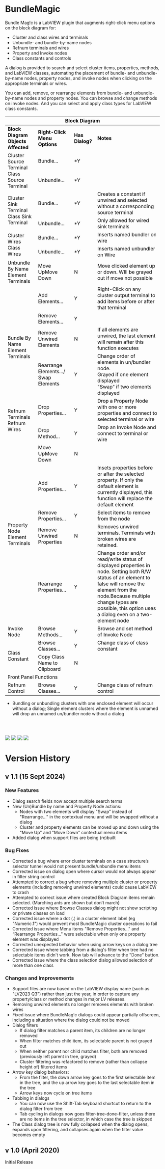 # BundleMagic
Bundle Mag!c is a LabVIEW plugin that augments right-click menu options on the block diagram for:

- Cluster and class wires and terminals
- Unbundle- and bundle-by-name nodes
- Refnum terminals and wires
- Property and Invoke nodes
- Class constants and controls

A dialog is provided to search and select cluster items, properties, methods, and LabVIEW classes, automating the placement of bundle- and unbundle-by-name nodes, property nodes, and invoke nodes when clicking on the appropriate terminals or wires.

You can add, remove, or rearrange elements from bundle- and unbundle-by-name nodes and property nodes. You can browse and change methods on invoke nodes. And you can  select and apply class types for LabVIEW class constants. 


<table class="tg">
<thead>
  <tr>
    <th class="tg-jut8" colspan="4"><span style="font-weight:700;font-style:normal;text-decoration:none;color:#000">Block Diagram </span></th>
  </tr>
</thead>
<tbody>
  <tr>
    <td class="tg-sd4m"><span style="font-weight:700;font-style:normal;text-decoration:none;color:#000">Block Diagram Objects Affected</span></td>
    <td class="tg-sd4m"><span style="font-weight:700;font-style:normal;text-decoration:none;color:#000">Right-Click Menu Options</span></td>
    <td class="tg-sd4m"><span style="font-weight:700;font-style:normal;text-decoration:none;color:#000">Has Dialog?</span></td>
    <td class="tg-sd4m"><span style="font-weight:700;font-style:normal;text-decoration:none;color:#000">Notes</span></td>
  </tr>
  <tr>
    <td class="tg-txwv" rowspan="2"><span style="font-weight:400;font-style:normal;text-decoration:none;color:#000">Cluster Source Terminal</span><br><span style="font-weight:400;font-style:normal;text-decoration:none;color:#000">Class Source Terminal</span></td>
    <td class="tg-0lax"><span style="font-weight:400;font-style:normal;text-decoration:none;color:#000">Bundle...</span></td>
    <td class="tg-1wig">*<span style="font-weight:400;font-style:normal;text-decoration:none;color:#000">Y</span></td>
    <td class="tg-0lax"></td>
  </tr>
  <tr>
    <td class="tg-0lax"><span style="font-weight:400;font-style:normal;text-decoration:none;color:#000">Unbundle...</span></td>
    <td class="tg-1wig">*<span style="font-weight:400;font-style:normal;text-decoration:none;color:#000">Y</span></td>
    <td class="tg-0lax"></td>
  </tr>
  <tr>
    <td class="tg-txwv" rowspan="2"><span style="font-weight:400;font-style:normal;text-decoration:none;color:#000">Cluster Sink Terminal</span><br><span style="font-weight:400;font-style:normal;text-decoration:none;color:#000">Class Sink Terminal</span></td>
    <td class="tg-0lax"><span style="font-weight:400;font-style:normal;text-decoration:none;color:#000">Bundle...</span></td>
    <td class="tg-1wig">*<span style="font-weight:400;font-style:normal;text-decoration:none;color:#000">Y</span></td>
    <td class="tg-0lax"><span style="font-weight:400;font-style:normal;text-decoration:none;color:#000">Creates a constant if unwired and selected without a corresponding source terminal</span></td>
  </tr>
  <tr>
    <td class="tg-0lax"><span style="font-weight:400;font-style:normal;text-decoration:none;color:#000">Unbundle...</span></td>
    <td class="tg-1wig">*<span style="font-weight:400;font-style:normal;text-decoration:none;color:#000">Y</span></td>
    <td class="tg-0lax"><span style="font-weight:400;font-style:normal;text-decoration:none;color:#000">Only allowed for wired sink terminals</span></td>
  </tr>
  <tr>
    <td class="tg-txwv" rowspan="2"><span style="font-weight:400;font-style:normal;text-decoration:none;color:#000">Cluster Wires</span><br><span style="font-weight:400;font-style:normal;text-decoration:none;color:#000">Class Wires</span></td>
    <td class="tg-0lax"><span style="font-weight:400;font-style:normal;text-decoration:none;color:#000">Bundle...</span></td>
    <td class="tg-1wig">*<span style="font-weight:400;font-style:normal;text-decoration:none;color:#000">Y</span></td>
    <td class="tg-0lax"><span style="font-weight:400;font-style:normal;text-decoration:none;color:#000">Inserts named bundler on wire</span></td>
  </tr>
  <tr>
    <td class="tg-0lax"><span style="font-weight:400;font-style:normal;text-decoration:none;color:#000">Unbundle...</span></td>
    <td class="tg-1wig">*<span style="font-weight:400;font-style:normal;text-decoration:none;color:#000">Y</span></td>
    <td class="tg-0lax"><span style="font-weight:400;font-style:normal;text-decoration:none;color:#000">Inserts named unbundler on Wire</span></td>
  </tr>
  <tr>
    <td class="tg-txwv"><span style="font-weight:400;font-style:normal;text-decoration:none;color:#000">Unbundle By Name Element Terminals</span></td>
    <td class="tg-0lax"><span style="font-weight:400;font-style:normal;text-decoration:none;color:#000">Move UpMove Down</span></td>
    <td class="tg-0lax"><span style="font-weight:400;font-style:normal;text-decoration:none;color:#000">N</span></td>
    <td class="tg-0lax"><span style="font-weight:400;font-style:normal;text-decoration:none;color:#000">Move clicked element up or down. WIll be grayed out if move not possible</span></td>
  </tr>
  <tr>
    <td class="tg-txwv" rowspan="4"><br><br><span style="font-weight:400;font-style:normal;text-decoration:none;color:#000">Bundle By Name Element Terminals</span></td>
    <td class="tg-0lax"><span style="font-weight:400;font-style:normal;text-decoration:none;color:#000">Add Elements...</span></td>
    <td class="tg-0lax"><span style="font-weight:400;font-style:normal;text-decoration:none;color:#000">Y</span></td>
    <td class="tg-0lax"><span style="font-weight:400;font-style:normal;text-decoration:none;color:#000">Right-Click on any cluster output terminal to add items before or after that terminal</span></td>
  </tr>
  <tr>
    <td class="tg-0lax"><span style="font-weight:400;font-style:normal;text-decoration:none;color:#000">Remove Elements...</span></td>
    <td class="tg-0lax"><span style="font-weight:400;font-style:normal;text-decoration:none;color:#000">Y</span></td>
    <td class="tg-0lax"></td>
  </tr>
  <tr>
    <td class="tg-0lax"><span style="font-weight:400;font-style:normal;text-decoration:none;color:#000">Remove Unwired Elements</span></td>
    <td class="tg-0lax"><span style="font-weight:400;font-style:normal;text-decoration:none;color:#000">N</span></td>
    <td class="tg-0lax"><span style="font-weight:400;font-style:normal;text-decoration:none;color:#000">If all elements are unwired, the last element will remain after this function executes</span></td>
  </tr>
  <tr>
    <td class="tg-0lax"><span style="font-weight:400;font-style:normal;text-decoration:none;color:#000">Rearrange Elements.../ Swap Elements</span></td>
    <td class="tg-0lax"><span style="font-weight:400;font-style:normal;text-decoration:none;color:#000">Y</span></td>
    <td class="tg-0lax"><span style="font-weight:400;font-style:normal;text-decoration:none;color:#000">Change order of elements in un/bundler node. </span><br><span style="font-weight:400;font-style:normal;text-decoration:none;color:#000">Grayed if one element displayed</span><br><span style="font-weight:400;font-style:normal;text-decoration:none;color:#000">"Swap" if two elements displayed</span></td>
  </tr>
  <tr>
    <td class="tg-txwv" rowspan="2"><span style="font-weight:400;font-style:normal;text-decoration:none;color:#000">Refnum Terminals</span><br><span style="font-weight:400;font-style:normal;text-decoration:none;color:#000">Refnum Wires</span></td>
    <td class="tg-0lax"><span style="font-weight:400;font-style:normal;text-decoration:none;color:#000">Drop Properties...</span></td>
    <td class="tg-0lax"><span style="font-weight:400;font-style:normal;text-decoration:none;color:#000">Y</span></td>
    <td class="tg-0lax"><span style="font-weight:400;font-style:normal;text-decoration:none;color:#000">Drop a Property Node with one or more properties and connect to selected terminal or wire</span></td>
  </tr>
  <tr>
    <td class="tg-0lax"><span style="font-weight:400;font-style:normal;text-decoration:none;color:#000">Drop Method...</span></td>
    <td class="tg-0lax"><span style="font-weight:400;font-style:normal;text-decoration:none;color:#000">Y</span></td>
    <td class="tg-0lax"><span style="font-weight:400;font-style:normal;text-decoration:none;color:#000">Drop an Invoke Node and connect to terminal or wire</span></td>
  </tr>
  <tr>
    <td class="tg-txwv" rowspan="5"><span style="font-weight:400;font-style:normal;text-decoration:none;color:#000">Property Node Element Terminals</span></td>
    <td class="tg-0lax"><span style="font-weight:400;font-style:normal;text-decoration:none;color:#000">Move UpMove Down</span></td>
    <td class="tg-0lax"><span style="font-weight:400;font-style:normal;text-decoration:none;color:#000">N</span></td>
    <td class="tg-0lax"></td>
  </tr>
  <tr>
    <td class="tg-0lax"><span style="font-weight:400;font-style:normal;text-decoration:none;color:#000">Add Properties...</span></td>
    <td class="tg-0lax"><span style="font-weight:400;font-style:normal;text-decoration:none;color:#000">Y</span></td>
    <td class="tg-0lax"><span style="font-weight:400;font-style:normal;text-decoration:none;color:#000">Insets properties before or after the selected property. If only the default element is currently displayed, this function will replace the default element</span></td>
  </tr>
  <tr>
    <td class="tg-0lax"><span style="font-weight:400;font-style:normal;text-decoration:none;color:#000">Remove Properties...</span></td>
    <td class="tg-0lax"><span style="font-weight:400;font-style:normal;text-decoration:none;color:#000">Y</span></td>
    <td class="tg-0lax"><span style="font-weight:400;font-style:normal;text-decoration:none;color:#000">Select items to remove from the node</span></td>
  </tr>
  <tr>
    <td class="tg-0lax"><span style="font-weight:400;font-style:normal;text-decoration:none;color:#000">Remove Unwired Properties</span></td>
    <td class="tg-0lax"><span style="font-weight:400;font-style:normal;text-decoration:none;color:#000">N</span></td>
    <td class="tg-0lax"><span style="font-weight:400;font-style:normal;text-decoration:none;color:#000">Removes unwired terminals. Terminals with broken wires are retained.</span></td>
  </tr>
  <tr>
    <td class="tg-0lax"><span style="font-weight:400;font-style:normal;text-decoration:none;color:#000">Rearrange Properties…</span></td>
    <td class="tg-0lax"><span style="font-weight:400;font-style:normal;text-decoration:none;color:#000">Y</span></td>
    <td class="tg-0lax"><span style="font-weight:400;font-style:normal;text-decoration:none;color:#000">Change order and/or read/write status of displayed properties in node. Setting both R/W status of an element to false will remove the element from the node.Because multiple change types are possible, this option uses a dialog even on a two-element node</span></td>
  </tr>
  <tr>
    <td class="tg-txwv"><span style="font-weight:400;font-style:normal;text-decoration:none;color:#000">Invoke Node</span></td>
    <td class="tg-0lax"><span style="font-weight:400;font-style:normal;text-decoration:none;color:#000">Browse Methods...</span></td>
    <td class="tg-0lax"><span style="font-weight:400;font-style:normal;text-decoration:none;color:#000">Y</span></td>
    <td class="tg-0lax"><span style="font-weight:400;font-style:normal;text-decoration:none;color:#000">Browse and set method of Invoke Node</span></td>
  </tr>
  <tr>
    <td class="tg-txwv" rowspan="2"><span style="font-weight:400;font-style:normal;text-decoration:none;color:#000">Class Constant</span></td>
    <td class="tg-0lax"><span style="font-weight:400;font-style:normal;text-decoration:none;color:#000">Browse Classes...</span></td>
    <td class="tg-0lax"><span style="font-weight:400;font-style:normal;text-decoration:none;color:#000">Y</span></td>
    <td class="tg-0lax"><span style="font-weight:400;font-style:normal;text-decoration:none;color:#000">Change class of class constant</span></td>
  </tr>
  <tr>
    <td class="tg-0lax"><span style="font-weight:400;font-style:normal;text-decoration:none;color:#000">Copy Class Name to Clipboard</span></td>
    <td class="tg-0lax"><span style="font-weight:400;font-style:normal;text-decoration:none;color:#000">N</span></td>
    <td class="tg-0lax"></td>
  </tr>
  <tr>
    <td class="tg-lea3" colspan="4"><span style="font-weight:400;font-style:normal;text-decoration:none;color:#000">Front Panel Functions</span></td>
  </tr>
  <tr>
    <td class="tg-txwv"><span style="font-weight:400;font-style:normal;text-decoration:none;color:#000">Refnum Control</span></td>
    <td class="tg-0lax"><span style="font-weight:400;font-style:normal;text-decoration:none;color:#000">Browse Classes...</span></td>
    <td class="tg-0lax"><span style="font-weight:400;font-style:normal;text-decoration:none;color:#000">Y</span></td>
    <td class="tg-0lax"><span style="font-weight:400;font-style:normal;text-decoration:none;color:#000">Change class of refnum control</span></td>
  </tr>
</tbody>
</table>

* Bundling or unbundling clusters with one enclosed element will occur without a dialog; Single element clusters where the element is unnamed will drop an unnamed un/bundler node without a dialog


<br/><br/>

<p>
<img src="documents/Bundle Magic Images_1.png">
<img src="documents/Bundle Magic Images_2.png">
<img src="documents/Bundle Magic Images_3.png">
<img src="documents/Bundle Magic Images_4.png">
</p>

# Version History
## v 1.1 (15 Sept 2024)
### New Features
- Dialog search fields now accept multiple search terms
- New (Un)Bundle by name and Property Node actions:
  - Nodes with two elements will display "Swap" instead of "Rearrange..." in the contextual menu and will be swapped without a dialog
  - Cluster and property elements can be moved up and down using the "Move Up" and "Move Down" contextual menu items
- Added dialog when support files are being (re)built
### Bug Fixes
- Corrected a bug where error cluster terminals on a case structure’s selector tunnel would not present bundle/unbundle menu items
- Corrected issue on dialog open where cursor would not always appear in filter string control
- Attempted to correct a bug where removing multiple cluster or property elements (including removing unwired elements) could cause LabVIEW to crash 
- Attempted to correct issue where created Block Diagram items remain selected. (Marching ants are shown but don’t march)
- Corrected issue where Browse Classes dialog might not show scripting or private classes on load
- Corrected issue where a dot (.) in a cluster element label (eg "Numeric.1") would prevent most BundleMagic cluster operations to fail
- Corrected issue where Menu items "Remove Properties..." and “Rearrange Properties..." were selectable when only one property element was displayed
- Corrected unexpected behavior when using arrow keys on a dialog tree
- Corrected issue where tabbing from a dialog's filter when tree had no selectable items didn't work. Now tab will advance to the "Done" button.
- Corrected issue where the class selection dialog allowed selection of more than one class

### Changes and Improvements
- Support files are now based on the LabVIEW display name (such as "LV2023 Q3") rather than just the year, in order to capture any property/class or method changes in major LV releases.
- Removing unwired elements no longer removes elements with broken wires
- Fixed issue where BundleMag!c dialogs could appear partially offscreen, including a situation where the dialog could not be moved
- Dialog filters 
  - If dialog filter matches a parent item, its children are no longer removed
  - When filter matches child item, its selectable parent is not grayed out
  - When neither parent nor child matches filter, both are removed (previously left parent in tree, grayed)
  - Cluster filtering was refactored to remove (rather than collapse height of) filtered items
- Arrow key dialog behaviors:
  - From the filter, the down arrow key goes to the first selectable item in the tree, and the up arrow key goes to the last selectable item in the tree
  - Arrow keys now cycle on tree items
- Tabbing in dialogs
  - You can now use the Shift-Tab keyboard shortcut to return to the dialog filter from tree
  - Tab cycling in dialogs now goes filter-tree-done-filter, unless there are no items in the tree selector, in which case the tree is skipped
- The Class dialog tree is now fully collapsed when the dialog opens, expands upon filtering, and collapses again when the filter value becomes empty

## v 1.0 (April 2020)
Initial Release

